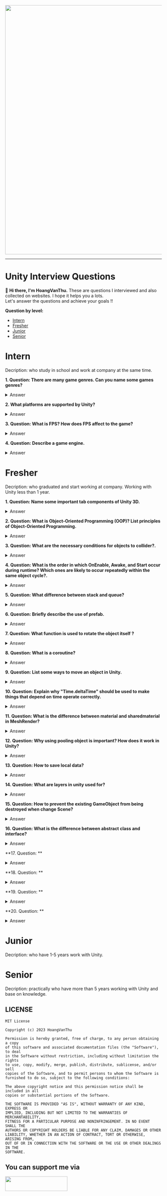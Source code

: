 <div align="center">
	<img width="800" src="https://github.com/GuardianOfGods/unity-interview-questions/assets/52252046/c658bd6c-58be-4d01-94fa-12cda489935b"> 
</div>

---
# Unity Interview Questions
👋 **Hi there, I'm HoangVanThu.** These are questions I interviewed and also collected on websites. I hope it helps you a lots. <br>
Let's answer the questions and achieve your goals !!

**Question by level:**
- [Intern](#Intern)
- [Fresher](#Fresher)
- [Junior](#Junior)
- [Senior](#Senior)
# Intern
Decription: who study in school and work at company at the same time.

**1. Question: There are many game genres. Can you name some games genres?**

<details><summary>Answer</summary>
<p>

- **Action** games are a broad genre that typically involves player-controlled characters engaging in various challenges, missions, or activities that require quick reflexes, hand-eye coordination, and a focus on physical challenges. These games often feature a combination of combat, exploration, and puzzle-solving. Action games can further be categorized into sub-genres like platformers, beat 'em ups, and more. Example:  "Super Mario Bros", "Devil May Cry" and "Uncharted."
- **Platformer** games, also known as platform games, are a genre where the main gameplay revolves around controlling a character to navigate through a series of platforms and levels. The player must jump, run, and sometimes solve puzzles to progress through the game. The term "platformer" comes from the platforms, or surfaces, that the character moves across. Example: "Super Mario Bros.," "Sonic the Hedgehog," and "Donkey Kong."
- **RPG** stands for Role-Playing Game. In RPG games, players take on the roles of characters within a fictional world. These games often involve a rich narrative, character development, and decision-making that can impact the game's storyline. Players typically have the freedom to customize their characters, choosing their abilities, appearance, and sometimes even moral alignment. Examples include "The Legend of Zelda" series and the "Dark Souls" series.
- **FPS** stands for First-Person Shooter, which is a sub-genre of action games. In FPS games, players experience the game from a first-person perspective, meaning the game's viewpoint is through the eyes of the player character. The primary focus of FPS games is on combat, and players typically use firearms or other ranged weapons to engage enemies. Example: "Call of duty", "Counter Strike"
- **Simulation** games are a genre that aims to replicate real-world activities or systems in a virtual environment. These games often prioritize realism and accuracy in depicting various aspects of life, ranging from economic and social simulations to more specific activities like farming, flight, or driving. Simulation games can be educational or purely entertaining. Example: "Microsoft Flight Simulator", "SimCity", "Stardew Valley".
- Etc.

</p>
</details>

**2. What platforms are supported by Unity?**

<details><summary>Answer</summary>
<p>

- **Desktop**:
  - Windows (PC)
  - Mac
  - Universal Windows Platform (UWP)
  - Linux Standalone
- **Mobile**:
  - iOS
  - Android
- **Extended Reality (XR)**:
  - ARKit
  - ARCore
  - Microsoft HoloLens
  - Windows Mixed Reality
  - Magic Leap (Lumin)
  - Oculus
  - PlayStation VR
- **Consoles**:
  - PS5
  - PS4
  - Xbox One
  - Xbox X|S
  - Nintendo Switch
  - Google Stadia
  - WebGL
- **Embedded**:
  - Embedded Linux
  - QNX

</p>
</details>

**3. Question: What is FPS? How does FPS affect to the game?**

<details><summary>Answer</summary>
<p>

- FPS index is the acronym for **Frames-per-second** the number of frames displayed per second. Simply put, it measures the number of images that the video card can process per second and display on your screen. The higher the FPS index, the smoother, sharper and less lag the displayed image quality.

</p>
</details>

**4. Question: Describe a game engine.**

<details><summary>Answer</summary>
<p>

- **A game engine** is a software framework designed to facilitate the creation and development of video games. It provides developers with a set of tools, libraries, and features that streamline the game development process, allowing them to focus on creating game content rather than dealing with low-level programming tasks.

- **Key components** of a game engine include:
  - **Rendering Engine**: Manages graphics, rendering 2D or 3D visuals, and handling aspects like lighting, shadows, and special effects.
  - **Physics Engine**: Simulates real-world physics, determining how objects interact with each other, respond to gravity, collisions, etc.
  - **Audio Engine**: Handles sound effects, music, and overall audio output within the game.
  - **Scripting Engine**: Allows developers to write scripts or code to control game logic, events, and behavior. This often uses programming languages like C++, Python, or a proprietary scripting language.
  - **Asset Pipeline**: Manages the import, processing, and integration of game assets such as 3D models, textures, sound files, etc.
  - **Networking**: Provides tools for multiplayer functionality, enabling communication between players and managing online features.
  - **Input Handling**: Manages user input from devices like keyboards, mice, controllers, and touchscreens.
  - **Scene Graph**: Represents the hierarchical structure of the game world, defining how objects are arranged and interact.

Popular game engines include **Unity**, **Unreal Engine**, and **CryEngine**. Game developers leverage these engines to accelerate development, reduce repetitive tasks, and achieve a level of consistency in game design and performance.

</p>
</details>

# Fresher
Decription: who graduated and start working at company. Working with Unity less than 1 year.

**1. Question: Name some important tab components of Unity 3D.**

<details><summary>Answer</summary>
<p>

- **Hierarchy**: The hierarchy displays every GameObject in a list.
- **Inspector** displays detailed information about your currently selected GameObject, including all attached Components and their properties. Here, you modify the functionality of GameObjects in your scene.
- **Game view**: The game view option lets developers view the game and make changes to it as they play in real time.
- **Scene view**: The scene view is a 3D preview of the open scene. Here, developers can add and manage GameObjects.
- **Project window**: The project window is ideal for complex games. Game developers can use the project window to find game assets in a directory for all models, scripts, and prefabs.
- **Toolbar**: The toolbar contains various tools for the game and scene windows.

</p>
</details>

**2. Question: What is Object-Oriented Programming (OOP)? List principles of Object-Oriented Programming.**

<details><summary>Answer</summary>
<p>

- **Object-oriented programming** is a programming paradigm, or classification, that organizes a group of data attributes with functions or methods into a unit, known as an object.

- There are 4 principles of OOP:
  - **Encapsulation** means to enclose data by containing it within an object. In OOP, encapsulation forms a barrier around data to protect it from the rest of the code. You can perform encapsulation by binding the data and its functions into a class. This action conceals the private details of a class and only exposes the functionality essential for interfacing with it. When a class doesn't allow direct access to its private data, it's well-encapsulated.
  - **Abstraction** refers to using simplified classes, rather than complex implementation code, to access objects. Often, it's easier to design a program when you can separate the interface of a class from its implementation. In OOP, you can abstract the implementation details of a class and present a clean, easy-to-use interface through the class member functions. Abstraction helps isolate the impact of changes made to the code so if an error occurs, the change only affects the implementation details of a class and not the outside code.
  - Most object-oriented languages support **Inheritance**, which means a new class automatically inhabits the same properties and functionalities as its parent class. Inheritance allows you to organize classes into hierarchies, where a class might have one or more parent or child classes. If a class has a parent class, it means the class has inherited the properties of the parent. The child class can also modify or extend the behavior of its parent class. Inheritance allows you to reuse code without redefining the functions of a child class.
  - **Polymorphism** refers to creating objects with shared behaviors. In OOP, polymorphism allows for the uniform treatment of classes in a hierarchy. When you write code for objects at the root of the hierarchy, any objects created by a child class within the hierarchy have the same functions. Depending on the type of object, it may execute different behaviors.
    
</p>
</details>

**3. Question: What are the necessary conditions for objects to collider?.**

<details><summary>Answer</summary>
<p>

- Both objects must have a Collider, and one of the objects must also have a Rigidbody.
    
</p>
</details>

**4. Question: What is the order in which OnEnable, Awake, and Start occur during runtime? Which ones are likely to occur repeatedly within the same object cycle?.**

<details><summary>Answer</summary>
<p>

- **Awake** –> **OnEnable** -> **Start**. **OnEnable** can occur repeatedly in the same cycle!
    
</p>
</details>

**5. Question: What difference between stack and queue?**

<details><summary>Answer</summary>
<p>

- **Stacks and queues** are both data structures that organize and manage collections of elements, but they differ in how elements are added and removed.

- **Stack**:
	- **Last In, First Out (LIFO)**: The last element added to the stack is the first one to be removed. Elements are added and removed from the same end, often referred to as the "top" of the stack. Common operations include push (to add an element) and pop (to remove the last-added element).

- **Queue**
	- **First In, First Out (FIFO)**: The first element added to the queue is the first one to be removed. Elements are added at one end (rear or back) and removed from the other end (front). Common operations include enqueue (to add an element) and dequeue (to remove the first-added element).
    
</p>
</details>

**6. Question: Briefly describe the use of prefab.**

<details><summary>Answer</summary>
<p>

- Instantiated when the game is running, prefab is equivalent to a template, making a default configuration for the materials, scripts, and parameters you already have to facilitate future modifications. The content packaged by prefab simplifies the export operation and facilitates team communication.
    
</p>
</details>

**7. Question: What function is used to rotate the object itself ?**

<details><summary>Answer</summary>
<p>

- Transform.Rotate()
    
</p>
</details>

**8. Question: What is a coroutine?**

<details><summary>Answer</summary>
<p>

- Answer: While the main thread is running, another piece of logic processing is started at the same time to assist the execution of the current program. In other words, starting a coroutine is to start a logic that can be parallel to the program. Can be used to control motion, sequences, and object behavior.
    
</p>
</details>

**9. Question: List some ways to move an object in Unity.**

<details><summary>Answer</summary>
<p>

- There are several ways to move an object. Here are some common methods:
  - **Transform Translate**
  - **Rigidbody Velocity**
  - **Rigidbody AddForce**
  - **Transform Position**
  - **Lerp Position**
</p>
</details>

**10. Question: Explain why "Time.deltaTime" should be used to make things that depend on time operate correctly.**

<details><summary>Answer</summary>
<p>

- Unity games run on different devices with varying hardware capabilities. If you use fixed values for movement or animations without considering the frame rate, they might appear too fast on a high-performance device and too slow on a low-performance one.
- **Time.deltaTime** represents the time it took to complete the last frame. Multiplying your movement or animation values by **Time.deltaTime** ensures that the speed remains consistent across different frame rates.
- When you use **Time.deltaTime**, your game elements move or animate smoothly regardless of the frame rate. This is crucial for a consistent and enjoyable user experience.
- Unity's physics engine relies on time to simulate realistic interactions between objects. Using **Time.deltaTime** in physics calculations ensures that the behavior of your game's physics remains consistent across various devices.
- For effects that depend on time, such as fading, flashing, or pulsating, using **Time.deltaTime** allows you to control the speed of these effects based on the time elapsed, creating a more dynamic and visually appealing experience.
    
</p>
</details>

**11. Question: What is the difference between material and sharedmaterial in MeshRender?**

<details><summary>Answer</summary>
<p>

- Modifying **sharedMaterial** will change the appearance of all objects using this material, and will also change the material settings stored in the project. Modifying the **material** returned by sharedMaterial is not recommended. If you want to modify the renderer's material, use material instead.

</p>
</details>

**12. Question: Why using pooling object is important? How does it work in Unity?**

<details><summary>Answer</summary>
<p>

- Reusing GameObjects after being destroyed such as artillery shells, fx, etc. costs memory each time they are destroyed and created. Using Pooling is understood as just hiding the GameObject, then resetting its position, rotation angle, etc. and displaying it again when used. This helps increase game performance significantly.

</p>
</details>

**13. Question: How to save local data?**

<details><summary>Answer</summary>
<p>

- **PlayerPrefs.**
- **Serialization to Json.**
- **Binary Serialization.**

</p>
</details>

**14. Question: What are layers in unity used for?**

<details><summary>Answer</summary>
<p>

- **Collision Detection**:
  - Layers are often used to control which objects can collide with each other. By assigning GameObjects to specific layers, you can set up collision matrices to define which layers can interact with each other. This allows for fine-grained control over the physics interactions in your game.
- **Raycasting**:
  - When performing raycasts, you can specify which layers the ray should interact with. This is useful for targeting specific types of objects or ignoring others based on their layer assignments.
- **Rendering and Camera Culling**:
  - Layers are used to control which objects are visible to specific cameras. This is essential for optimizing rendering performance. For example, you might have a camera that renders only the UI layer or a specific set of layers for certain visual effects.
- **Audio Occlusion**:
  - Layers can be used to control how audio interacts with different objects. For example, you might want certain objects to block or allow the passage of audio based on their layer assignments.
- **Sorting Order**:
  - In 2D games, layers are used to define the sorting order of sprites. Sprites on higher layers are rendered in front of sprites on lower layers, allowing you to control the visual hierarchy of 2D elements.
- **Organizing the Scene**:
  - Layers help organize the GameObjects in the Unity Editor's Scene view. This makes it easier to select, manipulate, and manage objects within the scene.

</p>
</details>

**15. Question: How to prevent the existing GameObject from being destroyed when change Scene?**

<details><summary>Answer</summary>
<p>

- Add a monobehaviour script to gameobject and use DontDestroyOnLoad function:

```C-Sharp
void Awake()
{
    DontDestroyOnLoad(transform.gameObject);
}
```

</p>
</details>

**16. Question: What is the difference between abstract class and interface?**

<details><summary>Answer</summary>
<p>


- **Abstract classes and interfaces** are both mechanisms in object-oriented programming that allow you to define contracts for classes. However, there are some key differences between them:

- **Method Implementation**:
  - Abstract Class: Can have both abstract (methods without a body) and concrete (methods with a body) methods. Abstract classes can also have fields (variables).
  - Interface: Can only declare abstract methods. In Java, before Java 8, interfaces could not have any method implementations. However, with Java 8, interfaces can have default and static methods with implementations.
- **Multiple Inheritance**:
  - Abstract Class: A class can extend only one abstract class.
  - Interface: A class can implement multiple interfaces. This allows for a form of multiple inheritance in Java and languages with similar features.
- **Constructor**:
  - Abstract Class: Can have a constructor. It is called when an object of the class is instantiated.
  - Interface: Cannot have a constructor. Interfaces do not participate in the instantiation of objects.
- **Access Modifiers**:
  - Abstract Class: Can have access modifiers for its members (public, private, protected, etc.).
  - Interface: All methods in an interface are implicitly public and abstract (before Java 8), and public and abstract (default) or public and static (Java 8 and later).
- **Fields (Variables)**:
  - Abstract Class: Can have instance variables (fields).
  - Interface: Can have only static final variables, which are essentially constants.
- **Usage**:
  - Abstract Class: Used when a common base implementation is needed across multiple classes, and you want to provide a default implementation for some methods.
  - Interface: Used when you want to provide a contract that multiple classes can adhere to, especially when those classes may not share a common base implementation.

</p>
</details>

**17. Question: **

<details><summary>Answer</summary>
<p>


</p>
</details>

**18. Question: **

<details><summary>Answer</summary>
<p>


</p>
</details>

**19. Question: **

<details><summary>Answer</summary>
<p>


</p>
</details>

**20. Question: **

<details><summary>Answer</summary>
<p>


</p>
</details>

# Junior
Decription: who have 1-5 years work with Unity.

# Senior
Decription: practically who have more than 5 years working with Unity and base on knowledge.

## LICENSE
```
MIT License

Copyright (c) 2023 HoangVanThu

Permission is hereby granted, free of charge, to any person obtaining a copy
of this software and associated documentation files (the "Software"), to deal
in the Software without restriction, including without limitation the rights
to use, copy, modify, merge, publish, distribute, sublicense, and/or sell
copies of the Software, and to permit persons to whom the Software is
furnished to do so, subject to the following conditions:

The above copyright notice and this permission notice shall be included in all
copies or substantial portions of the Software.

THE SOFTWARE IS PROVIDED "AS IS", WITHOUT WARRANTY OF ANY KIND, EXPRESS OR
IMPLIED, INCLUDING BUT NOT LIMITED TO THE WARRANTIES OF MERCHANTABILITY,
FITNESS FOR A PARTICULAR PURPOSE AND NONINFRINGEMENT. IN NO EVENT SHALL THE
AUTHORS OR COPYRIGHT HOLDERS BE LIABLE FOR ANY CLAIM, DAMAGES OR OTHER
LIABILITY, WHETHER IN AN ACTION OF CONTRACT, TORT OR OTHERWISE, ARISING FROM,
OUT OF OR IN CONNECTION WITH THE SOFTWARE OR THE USE OR OTHER DEALINGS IN THE
SOFTWARE.
```

## You can support me via

<a href="https://www.buymeacoffee.com/HoangVanThu">
  <img src="https://www.the3rdsequence.com/texturedb/images/donate/buymeacoffee.svg" width="200" height="47"/>
</a>
